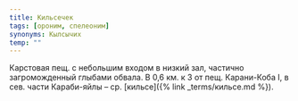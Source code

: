 ```yaml
---
title: Кильсечек
tags: [ороним, спелеоним]
synonyms: Кылсычих
temp: ""
---
```


Карстовая пещ. с небольшим входом в низкий зал, частично загроможденный глыбами
обвала. В 0,6 км. к З от пещ. Карани-Коба I, в сев. части Караби-яйлы – ср.
[кильсе]({% link _terms/кильсе.md %}).
